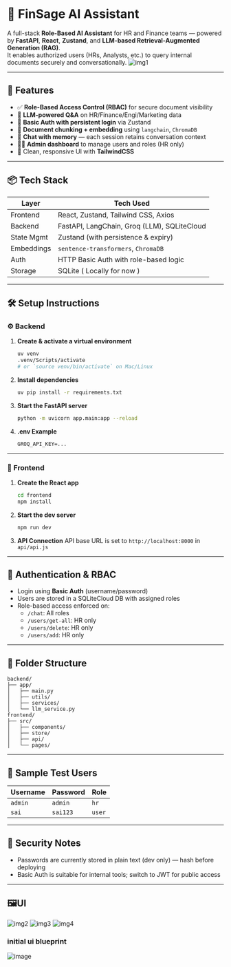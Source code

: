 # 🧠 FinSage AI Assistant

A full-stack **Role-Based AI Assistant** for HR and Finance teams — powered by **FastAPI**, **React**, **Zustand**, and **LLM-based Retrieval-Augmented Generation (RAG)**.  
It enables authorized users (HRs, Analysts, etc.) to query internal documents securely and conversationally.
![img1](https://github.com/user-attachments/assets/ca17407e-a0c4-484b-937f-cda0d5db300c)

---

## 🚀 Features

- ✅ **Role-Based Access Control (RBAC)** for secure document visibility
- 🧠 **LLM-powered Q&A** on HR/Finance/Engi/Marketing data
- 🔐 **Basic Auth with persistent login** via Zustand
- 📁 **Document chunking + embedding** using `langchain`, `ChromaDB`
- 💬 **Chat with memory** — each session retains conversation context
- 🧑‍💼 **Admin dashboard** to manage users and roles (HR only)
- 🎨 Clean, responsive UI with **TailwindCSS**

---

## 📦 Tech Stack

| Layer        | Tech Used                                   |
|--------------|---------------------------------------------|
| Frontend     | React, Zustand, Tailwind CSS, Axios         |
| Backend      | FastAPI, LangChain, Groq (LLM), SQLiteCloud |
| State Mgmt   | Zustand (with persistence & expiry)         |
| Embeddings   | `sentence-transformers`, `ChromaDB`
| Auth         | HTTP Basic Auth with role-based logic       |
| Storage      | SQLite ( Locally for now )                     |

---

## 🛠️ Setup Instructions

### ⚙️ Backend

1. **Create & activate a virtual environment**
   ```bash
   uv venv
   .venv/Scripts/activate  
   # or `source venv/bin/activate` on Mac/Linux
   ```

2. **Install dependencies**
   ```bash
   uv pip install -r requirements.txt
   ```

3. **Start the FastAPI server**
   ```bash
   python -m uvicorn app.main:app --reload
   ```

4. **.env Example**
   ```
   GROQ_API_KEY=...
   ```

---

### 🎨 Frontend

1. **Create the React app**
   ```bash
   cd frontend
   npm install
   ```

2. **Start the dev server**
   ```bash
   npm run dev
   ```

3. **API Connection**
   API base URL is set to `http://localhost:8000` in `api/api.js`

---

## 🔑 Authentication & RBAC

- Login using **Basic Auth** (username/password)
- Users are stored in a SQLiteCloud DB with assigned roles
- Role-based access enforced on:
  - `/chat`: All roles
  - `/users/get-all`: HR only
  - `/users/delete`: HR only
  - `/users/add`: HR only

---

## 📁 Folder Structure

```
backend/
├── app/
│   ├── main.py
│   ├── utils/
│   ├── services/
│   └── llm_service.py
frontend/
├── src/
│   ├── components/
│   ├── store/
│   ├── api/
│   └── pages/
```

---

## 🧪 Sample Test Users

| Username | Password | Role   |
|----------|----------|--------|
| `admin`  | `admin`  | `hr`   |
| `sai`    | `sai123` | `user` |

---

## 🔐 Security Notes

- Passwords are currently stored in plain text (dev only) — hash before deploying
- Basic Auth is suitable for internal tools; switch to JWT for public access

---
## 🖼️UI
![img2](https://github.com/user-attachments/assets/3425372b-db34-46d2-bd64-a07cf3e037c8)
![img3](https://github.com/user-attachments/assets/2dfb36e1-6f04-41d7-b51b-3f8f28fbba40)
![img4](https://github.com/user-attachments/assets/32d88d7c-a962-4316-838e-c446d9ee1ebd)
### initial ui blueprint
![image](https://github.com/user-attachments/assets/29d7910a-fbc4-4011-b637-b30360be4b42)





